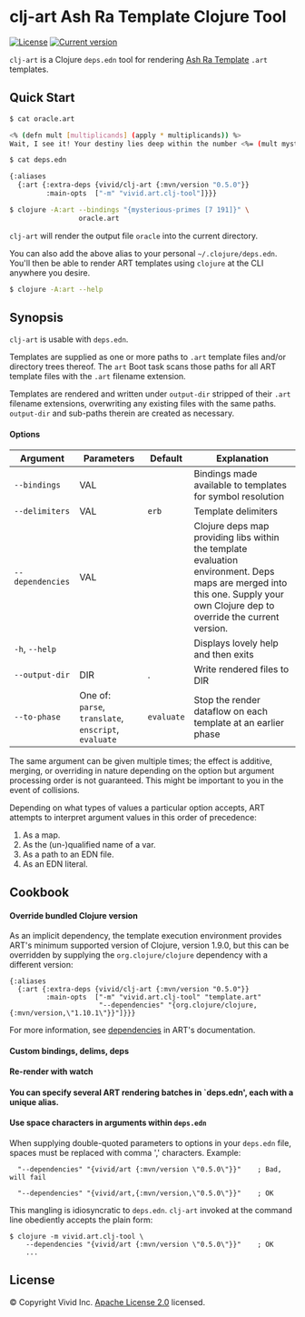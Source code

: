 # clj-art Ash Ra Template Clojure Tool 



[![License](https://img.shields.io/badge/license-Apache%202-blue.svg?style=flat-square)](LICENSE.txt)
[![Current version](https://img.shields.io/clojars/v/vivid/clj-art.svg?color=blue&style=flat-square)](https://clojars.org/vivid/clj-art)

`clj-art` is a Clojure `deps.edn` tool for rendering [Ash Ra Template](https://github.com/vivid-inc/ash-ra-template) `.art` templates.



## Quick Start


```sh
$ cat oracle.art

<% (defn mult [multiplicands] (apply * multiplicands)) %>
Wait, I see it! Your destiny lies deep within the number <%= (mult mysterious-primes) %>.

$ cat deps.edn

{:aliases
  {:art {:extra-deps {vivid/clj-art {:mvn/version "0.5.0"}}
         :main-opts  ["-m" "vivid.art.clj-tool"]}}}

$ clojure -A:art --bindings "{mysterious-primes [7 191]}" \
                 oracle.art
```
`clj-art` will render the output file `oracle` into the current directory.

You can also add the above alias to your personal `~/.clojure/deps.edn`.
You'll then be able to render ART templates using `clojure` at the CLI anywhere you desire.
```sh
$ clojure -A:art --help
```



## Synopsis

`clj-art` is usable with `deps.edn`.

Templates are supplied as one or more paths to `.art` template files and/or
directory trees thereof.
The `art` Boot task scans those paths for all ART template files with the `.art`
filename extension.

Templates are rendered and written under `output-dir` stripped of their `.art`
filename extensions, overwriting any existing files with the same paths.
`output-dir` and sub-paths therein are created as necessary.



#### Options

| Argument | Parameters | Default | Explanation |
| --- | --- | --- | --- |
| `--bindings` | VAL | | Bindings made available to templates for symbol resolution |
| `--delimiters` | VAL | `erb` | Template delimiters |
| `--dependencies` | VAL | | Clojure deps map providing libs within the template evaluation environment. Deps maps are merged into this one. Supply your own Clojure dep to override the current version. |
| `-h`, `--help` | | | Displays lovely help and then exits |
| `--output-dir` | DIR | . | Write rendered files to DIR |
| `--to-phase` | One of: `parse`, `translate`, `enscript`, `evaluate` | `evaluate` | Stop the render dataflow on each template at an earlier phase |

The same argument can be given multiple times; the effect is additive, merging, or overriding
in nature depending on the option but argument processing order is not guaranteed.
This might be important to you in the event of collisions.

Depending on what types of values a particular option accepts,
ART attempts to interpret argument values in this order of precedence:
1. As a map.
1. As the (un-)qualified name of a var.
1. As a path to an EDN file.
1. As an EDN literal.



## Cookbook



#### Override bundled Clojure version
As an implicit dependency, the template execution environment provides ART's minimum supported version of Clojure, version 1.9.0, but this can be overridden by supplying the `org.clojure/clojure` dependency with a different version:
```edn
{:aliases
  {:art {:extra-deps {vivid/clj-art {:mvn/version "0.5.0"}}
         :main-opts  ["-m" "vivid.art.clj-tool" "template.art"
                      "--dependencies" "{org.clojure/clojure,{:mvn/version,\"1.10.1\"}}"]}}}
```
For more information, see [dependencies](../art/README.md#external-dependencies) in ART's documentation.

#### Custom bindings, delims, deps

#### Re-render with watch

#### You can specify several ART rendering batches in `deps.edn', each with a unique alias.

#### Use space characters in arguments within `deps.edn`

When supplying double-quoted parameters to options in your `deps.edn` file, spaces must be replaced with comma ',' characters.
Example:
```edn
  "--dependencies" "{vivid/art {:mvn/version \"0.5.0\"}}"    ; Bad, will fail

  "--dependencies" "{vivid/art,{:mvn/version,\"0.5.0\"}}"    ; OK
```
This mangling is idiosyncratic to `deps.edn`.
`clj-art` invoked at the command line obediently accepts the plain form:
```
$ clojure -m vivid.art.clj-tool \
    --dependencies "{vivid/art {:mvn/version \"0.5.0\"}}"    ; OK
    ...
```



## License

© Copyright Vivid Inc.
[Apache License 2.0](LICENSE.txt) licensed.
